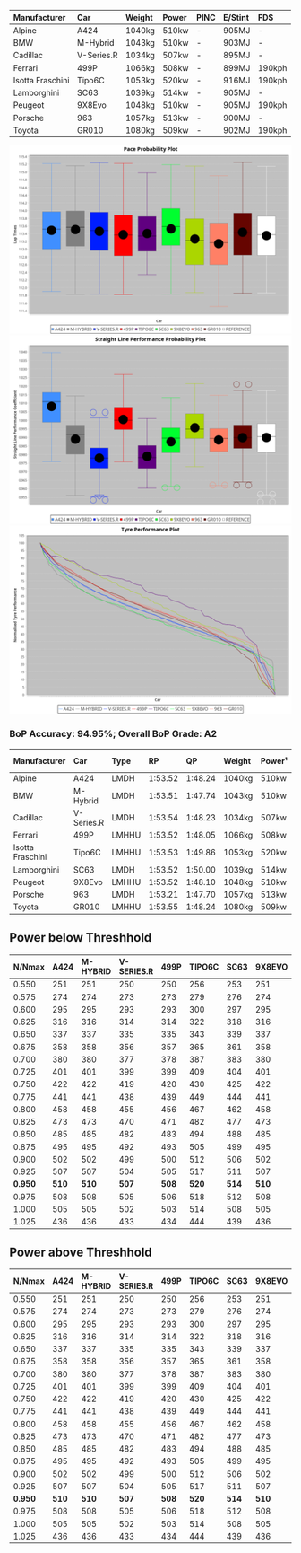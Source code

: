 | Manufacturer     | Car        | Weight | Power | PINC    | E/Stint | FDS     |
|:-|:-|:-|:-|:-|:-|:-|
| Alpine           | A424       | 1040kg | 510kw |    -    | 905MJ   |    -    |
| BMW              | M-Hybrid   | 1043kg | 510kw |    -    | 903MJ   |    -    |
| Cadillac         | V-Series.R | 1034kg | 507kw |    -    | 895MJ   |    -    |
| Ferrari          | 499P       | 1066kg | 508kw |    -    | 899MJ   | 190kph  |
| Isotta Fraschini | Tipo6C     | 1053kg | 520kw |    -    | 916MJ   | 190kph  |
| Lamborghini      | SC63       | 1039kg | 514kw |    -    | 905MJ   |    -    |
| Peugeot          | 9X8Evo     | 1048kg | 510kw |    -    | 905MJ   | 190kph  |
| Porsche          | 963        | 1057kg | 513kw |    -    | 900MJ   |    -    |
| Toyota           | GR010      | 1080kg | 509kw |    -    | 902MJ   | 190kph  |

![PACECHART](./IMG/ACOMETHOD.png)
![STRAIGHTLINEPERFORMANCECHART](./IMG/ACOMETHOD_sp.png)
![TYREPERFORMANCECHART](./IMG/ACOMETHOD_tw.png)

### BoP Accuracy: 94.95%; Overall BoP Grade: A2
| Manufacturer     | Car        | Type  | RP      | QP      | Weight | Power¹ | Threshhold | PINC    | Power² | E/Stint | AVG Vmax  | FDS     | RDLC | L/Stint | BOP-Grade | Model Accuracy | Model Points | Match%  | SimDiff |
|:-|:-|:-|:-|:-|:-|:-|:-|:-|:-|:-|:-|:-|:-|:-|:-|:-|:-|:-|:-|
| Alpine           | A424       | LMDH  | 1:53.52 | 1:48.24 | 1040kg | 510kw  | 210.0kph   |    -    | 510kw  |  905MJ  | 292.48kph |    -    | 1.01 | 35      | ~A1       | 86.43%         | 618          | 95.88%  | #       |
| BMW              | M-Hybrid   | LMDH  | 1:53.51 | 1:47.74 | 1043kg | 510kw  | 210.0kph   |    -    | 510kw  |  903MJ  | 289.49kph |    -    | 1.01 | 35      | +A2       | 93.77%         | 1672         | 91.84%  | #       |
| Cadillac         | V-Series.R | LMDH  | 1:53.54 | 1:48.23 | 1034kg | 507kw  | 210.0kph   |    -    | 507kw  |  895MJ  | 286.93kph |    -    | 1.03 | 35      | ~A1       | 83.12%         | 1921         | 100.00% | ±0.33s  |
| Ferrari          | 499P       | LMHHU | 1:53.52 | 1:48.05 | 1066kg | 508kw  | 210.0kph   |    -    | 508kw  |  899MJ  | 289.64kph | 190kph  | 1.03 | 35      | ~A1       | 69.49%         | 1950         | 100.00% | ±0.42s  |
| Isotta Fraschini | Tipo6C     | LMHHU | 1:53.53 | 1:49.86 | 1053kg | 520kw  | 210.0kph   |    -    | 520kw  |  916MJ  | 288.59kph | 190kph  | 1.05 | 35      | +C1       | 73.56%         | 64           | 75.44%  | #       |
| Lamborghini      | SC63       | LMDH  | 1:53.52 | 1:50.00 | 1039kg | 514kw  | 210.0kph   |    -    | 514kw  |  905MJ  | 289.76kph |    -    | 1.04 | 34      | +A2       | 95.82%         | 459          | 94.70%  | #       |
| Peugeot          | 9X8Evo     | LMHHU | 1:53.52 | 1:48.10 | 1048kg | 510kw  | 210.0kph   |    -    | 510kw  |  905MJ  | 290.27kph | 190kph  | 1.01 | 35      | ~A1       | 66.97%         | 221          | 100.00% | #       |
| Porsche          | 963        | LMDH  | 1:53.21 | 1:47.70 | 1057kg | 513kw  | 210.0kph   |    -    | 513kw  |  900MJ  | 288.68kph |    -    | 1.00 | 34      | ~A1       | 81.02%         | 5243         | 96.68%  | ±0.01s  |
| Toyota           | GR010      | LMHHU | 1:53.55 | 1:48.24 | 1080kg | 509kw  | 210.0kph   |    -    | 509kw  |  902MJ  | 287.28kph | 190kph  | 1.00 | 35      | ~A1       | 73.70%         | 2701         | 100.00% | ±0.33s  |

## Power below Threshhold
| N/Nmax    | A424    | M-HYBRID | V-SERIES.R | 499P    | TIPO6C  | SC63    | 9X8EVO  | 963     | GR010   |
|:-|:-|:-|:-|:-|:-|:-|:-|:-|:-|
|  0.550    |  251    |  251     |  250       |  250    |  256    |  253    |  251    |  253    |  251    |
|  0.575    |  274    |  274     |  273       |  273    |  279    |  276    |  274    |  276    |  274    |
|  0.600    |  295    |  295     |  293       |  293    |  300    |  297    |  295    |  296    |  294    |
|  0.625    |  316    |  316     |  314       |  314    |  322    |  318    |  316    |  317    |  315    |
|  0.650    |  337    |  337     |  335       |  335    |  343    |  339    |  337    |  338    |  336    |
|  0.675    |  358    |  358     |  356       |  357    |  365    |  361    |  358    |  360    |  357    |
|  0.700    |  380    |  380     |  377       |  378    |  387    |  383    |  380    |  382    |  379    |
|  0.725    |  401    |  401     |  399       |  399    |  409    |  404    |  401    |  403    |  400    |
|  0.750    |  422    |  422     |  419       |  420    |  430    |  425    |  422    |  424    |  421    |
|  0.775    |  441    |  441     |  438       |  439    |  449    |  444    |  441    |  443    |  440    |
|  0.800    |  458    |  458     |  455       |  456    |  467    |  462    |  458    |  461    |  457    |
|  0.825    |  473    |  473     |  470       |  471    |  482    |  477    |  473    |  476    |  472    |
|  0.850    |  485    |  485     |  482       |  483    |  494    |  488    |  485    |  487    |  484    |
|  0.875    |  495    |  495     |  492       |  493    |  505    |  499    |  495    |  498    |  494    |
|  0.900    |  502    |  502     |  499       |  500    |  512    |  506    |  502    |  505    |  501    |
|  0.925    |  507    |  507     |  504       |  505    |  517    |  511    |  507    |  510    |  506    |
| **0.950** | **510** | **510**  | **507**    | **508** | **520** | **514** | **510** | **513** | **509** |
|  0.975    |  508    |  508     |  505       |  506    |  518    |  512    |  508    |  511    |  507    |
|  1.000    |  505    |  505     |  502       |  503    |  514    |  508    |  505    |  507    |  504    |
|  1.025    |  436    |  436     |  433       |  434    |  444    |  439    |  436    |  438    |  435    |

## Power above Threshhold
| N/Nmax    | A424    | M-HYBRID | V-SERIES.R | 499P    | TIPO6C  | SC63    | 9X8EVO  | 963     | GR010   |
|:-|:-|:-|:-|:-|:-|:-|:-|:-|:-|
|  0.550    |  251    |  251     |  250       |  250    |  256    |  253    |  251    |  253    |  251    |
|  0.575    |  274    |  274     |  273       |  273    |  279    |  276    |  274    |  276    |  274    |
|  0.600    |  295    |  295     |  293       |  293    |  300    |  297    |  295    |  296    |  294    |
|  0.625    |  316    |  316     |  314       |  314    |  322    |  318    |  316    |  317    |  315    |
|  0.650    |  337    |  337     |  335       |  335    |  343    |  339    |  337    |  338    |  336    |
|  0.675    |  358    |  358     |  356       |  357    |  365    |  361    |  358    |  360    |  357    |
|  0.700    |  380    |  380     |  377       |  378    |  387    |  383    |  380    |  382    |  379    |
|  0.725    |  401    |  401     |  399       |  399    |  409    |  404    |  401    |  403    |  400    |
|  0.750    |  422    |  422     |  419       |  420    |  430    |  425    |  422    |  424    |  421    |
|  0.775    |  441    |  441     |  438       |  439    |  449    |  444    |  441    |  443    |  440    |
|  0.800    |  458    |  458     |  455       |  456    |  467    |  462    |  458    |  461    |  457    |
|  0.825    |  473    |  473     |  470       |  471    |  482    |  477    |  473    |  476    |  472    |
|  0.850    |  485    |  485     |  482       |  483    |  494    |  488    |  485    |  487    |  484    |
|  0.875    |  495    |  495     |  492       |  493    |  505    |  499    |  495    |  498    |  494    |
|  0.900    |  502    |  502     |  499       |  500    |  512    |  506    |  502    |  505    |  501    |
|  0.925    |  507    |  507     |  504       |  505    |  517    |  511    |  507    |  510    |  506    |
| **0.950** | **510** | **510**  | **507**    | **508** | **520** | **514** | **510** | **513** | **509** |
|  0.975    |  508    |  508     |  505       |  506    |  518    |  512    |  508    |  511    |  507    |
|  1.000    |  505    |  505     |  502       |  503    |  514    |  508    |  505    |  507    |  504    |
|  1.025    |  436    |  436     |  433       |  434    |  444    |  439    |  436    |  438    |  435    |
